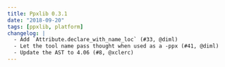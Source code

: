 ```yaml
---
title: Ppxlib 0.3.1
date: "2018-09-20"
tags: [ppxlib, platform]
changelog: |
  - Add `Attribute.declare_with_name_loc` (#33, @diml)
  - Let the tool name pass thought when used as a -ppx (#41, @diml)
  - Update the AST to 4.06 (#8, @xclerc)
---
```


